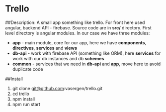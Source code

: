 # Trello

##Description: A small app something like trello. For front here used angular, backend API - firebase.
Source code are in **src/** directory. First level directory is angular modules. In our case we have three 
 modules: 
 - **app** - main module, core for our app, here we have **components**, **directives**, **services** and **views**
 - **db-api** - work with firebase API (something like ORM), here **services** for work with our db instances and db **schemes** 
 - **common** - services that we need in **db-api** and **app**, move here to avoid duplicate code
 
##Install 
1. git clone git@github.com:vasergen/trello.git
1. cd trello
1. npm install
1. npm run start

